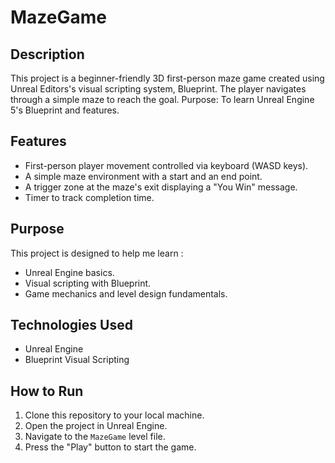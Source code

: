 # MazeGame

## Description
This project is a beginner-friendly 3D first-person maze game created using Unreal Editors's visual scripting system, Blueprint. The player navigates through a simple maze to reach the goal. Purpose: To learn Unreal Engine 5's Blueprint and features. 

## Features
- First-person player movement controlled via keyboard (WASD keys).
- A simple maze environment with a start and an end point.
- A trigger zone at the maze's exit displaying a "You Win" message.
- Timer to track completion time.

## Purpose
This project is designed to help me learn :
- Unreal Engine basics.
- Visual scripting with Blueprint.
- Game mechanics and level design fundamentals.

## Technologies Used
- Unreal Engine
- Blueprint Visual Scripting

## How to Run
1. Clone this repository to your local machine.
2. Open the project in Unreal Engine.
3. Navigate to the `MazeGame` level file.
4. Press the "Play" button to start the game.
